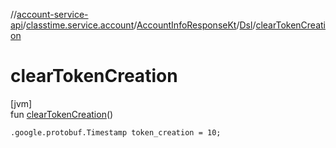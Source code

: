//[account-service-api](../../../../index.md)/[classtime.service.account](../../index.md)/[AccountInfoResponseKt](../index.md)/[Dsl](index.md)/[clearTokenCreation](clear-token-creation.md)

# clearTokenCreation

[jvm]\
fun [clearTokenCreation](clear-token-creation.md)()

<code>.google.protobuf.Timestamp token_creation = 10;</code>
